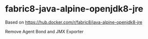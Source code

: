 # fabric8-java-alpine-openjdk8-jre

Based on https://hub.docker.com/r/fabric8/java-alpine-openjdk8-jre

Remove Agent Bond and JMX Exporter

